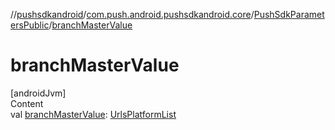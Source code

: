 //[pushsdkandroid](../../index.md)/[com.push.android.pushsdkandroid.core](../index.md)/[PushSdkParametersPublic](index.md)/[branchMasterValue](branch-master-value.md)



# branchMasterValue  
[androidJvm]  
Content  
val [branchMasterValue](branch-master-value.md): [UrlsPlatformList](../-urls-platform-list/index.md)  



